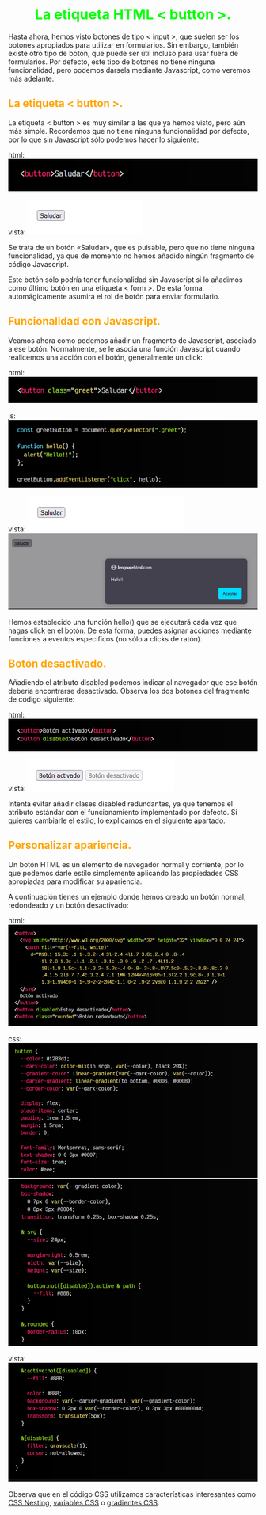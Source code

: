 # <span style="color:lime"><center>La etiqueta HTML < button >.<center></center></span>

Hasta ahora, hemos visto botones de tipo < input >, que suelen ser los botones apropiados para utilizar en formularios. Sin embargo, también existe otro tipo de botón, que puede ser útil incluso para usar fuera de formularios. Por defecto, este tipo de botones no tiene ninguna funcionalidad, pero podemos darsela mediante Javascript, como veremos más adelante.

## <span style="color:orange">La etiqueta < button >.</span>
La etiqueta < button > es muy similar a las que ya hemos visto, pero aún más simple. Recordemos que no tiene ninguna funcionalidad por defecto, por lo que sin Javascript sólo podemos hacer lo siguiente:

html:
![alt text](./imagenes-la-etiqueta-html-button/image.png)

vista:
![alt text](./imagenes-la-etiqueta-html-button/image-1.png)

Se trata de un botón «Saludar», que es pulsable, pero que no tiene ninguna funcionalidad, ya que de momento no hemos añadido ningún fragmento de código Javascript.

Este botón sólo podría tener funcionalidad sin Javascript si lo añadimos como último botón en una etiqueta < form >. De esta forma, automágicamente asumirá el rol de botón para enviar formulario.

## <span style="color:orange">Funcionalidad con Javascript.</span>
Veamos ahora como podemos añadir un fragmento de Javascript, asociado a ese botón. Normalmente, se le asocia una función Javascript cuando realicemos una acción con el botón, generalmente un click:

html:
![alt text](./imagenes-la-etiqueta-html-button/image-2.png)

js:
![alt text](./imagenes-la-etiqueta-html-button/image-3.png)

vista:
![alt text](./imagenes-la-etiqueta-html-button/image-4.png)
![alt text](./imagenes-la-etiqueta-html-button/image-5.png)

Hemos establecido una función hello() que se ejecutará cada vez que hagas click en el botón. De esta forma, puedes asignar acciones mediante funciones a eventos especificos (no sólo a clicks de ratón).

## <span style="color:orange">Botón desactivado.</span>
Añadiendo el atributo disabled podemos indicar al navegador que ese botón debería encontrarse desactivado. Observa los dos botones del fragmento de código siguiente:

html:
![alt text](./imagenes-la-etiqueta-html-button/image-6.png)

vista:
![alt text](./imagenes-la-etiqueta-html-button/image-7.png)

Intenta evitar añadir clases disabled redundantes, ya que tenemos el atributo estándar con el funcionamiento implementado por defecto. Si quieres cambiarle el estilo, lo explicamos en el siguiente apartado.

## <span style="color:orange">Personalizar apariencia.</span>
Un botón HTML es un elemento de navegador normal y corriente, por lo que podemos darle estilo simplemente aplicando las propiedades CSS apropiadas para modificar su apariencia.

A continuación tienes un ejemplo donde hemos creado un botón normal, redondeado y un botón desactivado:

html:
![alt text](./imagenes-la-etiqueta-html-button/image-8.png)

css:
![alt text](./imagenes-la-etiqueta-html-button/image-9.png)
![alt text](./imagenes-la-etiqueta-html-button/image-10.png)

vista:
![alt text](./imagenes-la-etiqueta-html-button/image-11.png)

Observa que en el código CSS utilizamos características interesantes como [CSS Nesting](https://lenguajecss.com/css/calidad-de-codigo/css-nesting/), [variables CSS](https://lenguajecss.com/css/cascada-css/css-custom-properties/) o [gradientes CSS](https://lenguajecss.com/css/gradientes/linear-gradient/).

